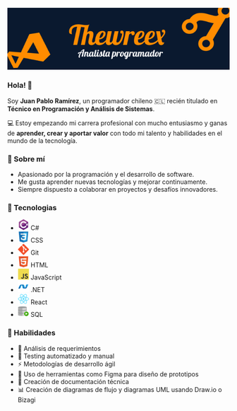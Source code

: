 ![image-20250828143745974](assets/Banner.png)

### Hola! 👋

Soy **Juan Pablo Ramírez**, un programador chileno 🇨🇱 recién titulado en **Técnico en Programación y Análisis de Sistemas**.

💻 Estoy empezando mi carrera profesional con mucho entusiasmo y ganas de **aprender, crear y aportar valor** con todo mi talento y habilidades en el mundo de la tecnología.

### 🔹 Sobre mí

- Apasionado por la programación y el desarrollo de software.
- Me gusta aprender nuevas tecnologías y mejorar continuamente.
- Siempre dispuesto a colaborar en proyectos y desafíos innovadores.

### 🔹 Tecnologias

- ![C#](assets/CSharp.png) C#
- ![CSS](assets/CSS3.png) CSS
- ![Git](assets/Git.png) Git
- ![HTML](assets/HTML5.png) HTML
- ![JavaScript](assets/JavaScript.png) JavaScript
- ![.NET](assets/NET.png) .NET
- ![React](assets/React.png) React
- ![SQL](assets/SQL.png) SQL



### 🔹 Habilidades

- 📝 Análisis de requerimientos
- 🧪 Testing automatizado y manual
- ⚡ Metodologías de desarrollo ágil
- 🎨 Uso de herramientas como Figma para diseño de prototipos
- 📄 Creación de documentación técnica
- 📊 Creación de diagramas de flujo y diagramas UML usando Draw.io o Bizagi

<!--
**Thewreex/Thewreex** is a ✨ _special_ ✨ repository because its `README.md` (this file) appears on your GitHub profile.

Here are some ideas to get you started:

- 🔭 I’m currently working on ...
- 🌱 I’m currently learning ...
- 👯 I’m looking to collaborate on ...
- 🤔 I’m looking for help with ...
- 💬 Ask me about ...
- 📫 How to reach me: ...
- 😄 Pronouns: ...
- ⚡ Fun fact: ...
-->
